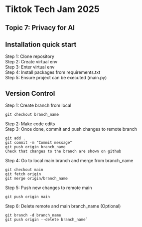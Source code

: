 # Tiktok Tech Jam 2025
## Topic 7: Privacy for AI

## Installation quick start
Step 1: Clone repository<br>
Step 2: Create virtual env<br>
Step 3: Enter virtual env<br>
Step 4: Install packages from requirements.txt<br>
Step 5: Ensure project can be executed (main.py)<br>

## Version Control
Step 1: Create branch from local<br>
```
git checkout branch_name
```
Step 2: Make code edits<br>
Step 3: Once done, commit and push changes to remote branch<br>
```
git add .
git commit -m "Commit message"
git push origin branch_name
Check that changes to the branch are shown on github
```
Step 4: Go to local main branch and merge from branch_name<br>
```
git checkout main
git fetch origin
git merge origin/branch_name
```
Step 5: Push new changes to remote main<br>
```
git push origin main
```
Step 6: Delete remote and main branch_name (Optional)<br>
```
git branch -d branch_name
git push origin --delete branch_name`
```